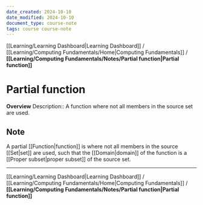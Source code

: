 ```yaml
---
date_created: 2024-10-10
date_modified: 2024-10-10
document_type: course-note
tags: course course-note
---
```

[[Learning/Learning Dashboard|Learning Dashboard]] / [[Learning/Computing Fundamentals/Home|Computing Fundamentals]] / **[[Learning/Computing Fundamentals/Notes/Partial function|Partial function]]**
# Partial function
**Overview**
Description:: A function where not all members in the source set are used.

## Note

A partial [[Function|function]] is where not all members in the source [[Set|set]] are used, such that the [[Domain|domain]] of the function is a [[Proper subset|proper subset]] of the source set.

---
[[Learning/Learning Dashboard|Learning Dashboard]] / [[Learning/Computing Fundamentals/Home|Computing Fundamentals]] / **[[Learning/Computing Fundamentals/Notes/Partial function|Partial function]]**